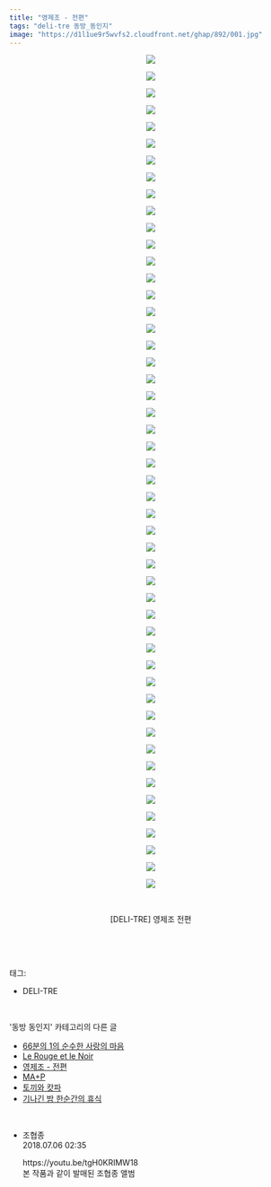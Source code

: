```yaml
---
title: "영제조 - 전편"
tags: "deli-tre 동방_동인지"
image: "https://d1l1ue9r5wvfs2.cloudfront.net/ghap/892/001.jpg"
---
```

<div class="article">
<p style="text-align: center; clear: none; float: none;"><img src="{{ site.imgserver9 }}/ghap/892/001.jpg"/></p>
<p style="text-align: center; clear: none; float: none;"><img src="{{ site.imgserver9 }}/ghap/892/002.jpg"/></p>
<p style="text-align: center; clear: none; float: none;"><img src="{{ site.imgserver9 }}/ghap/892/003.jpg"/></p>
<p style="text-align: center; clear: none; float: none;"><img src="{{ site.imgserver9 }}/ghap/892/004.jpg"/></p>
<p style="text-align: center; clear: none; float: none;"><img src="{{ site.imgserver9 }}/ghap/892/005.jpg"/></p>
<p style="text-align: center; clear: none; float: none;"><img src="{{ site.imgserver9 }}/ghap/892/006.jpg"/></p>
<p style="text-align: center; clear: none; float: none;"><img src="{{ site.imgserver9 }}/ghap/892/007.jpg"/></p>
<p style="text-align: center; clear: none; float: none;"><img src="{{ site.imgserver9 }}/ghap/892/008.jpg"/></p>
<p style="text-align: center; clear: none; float: none;"><img src="{{ site.imgserver9 }}/ghap/892/009.jpg"/></p>
<p style="text-align: center; clear: none; float: none;"><img src="{{ site.imgserver9 }}/ghap/892/010.jpg"/></p>
<p style="text-align: center; clear: none; float: none;"><img src="{{ site.imgserver9 }}/ghap/892/011.jpg"/></p>
<p style="text-align: center; clear: none; float: none;"><img src="{{ site.imgserver9 }}/ghap/892/012.jpg"/></p>
<p style="text-align: center; clear: none; float: none;"><img src="{{ site.imgserver9 }}/ghap/892/013.jpg"/></p>
<p style="text-align: center; clear: none; float: none;"><img src="{{ site.imgserver9 }}/ghap/892/014.jpg"/></p>
<p style="text-align: center; clear: none; float: none;"><img src="{{ site.imgserver9 }}/ghap/892/015.jpg"/></p>
<p style="text-align: center; clear: none; float: none;"><img src="{{ site.imgserver9 }}/ghap/892/016.jpg"/></p>
<p style="text-align: center; clear: none; float: none;"><img src="{{ site.imgserver9 }}/ghap/892/017.jpg"/></p>
<p style="text-align: center; clear: none; float: none;"><img src="{{ site.imgserver9 }}/ghap/892/018.jpg"/></p>
<p style="text-align: center; clear: none; float: none;"><img src="{{ site.imgserver9 }}/ghap/892/019.jpg"/></p>
<p style="text-align: center; clear: none; float: none;"><img src="{{ site.imgserver9 }}/ghap/892/020.jpg"/></p>
<p style="text-align: center; clear: none; float: none;"><img src="{{ site.imgserver9 }}/ghap/892/021.jpg"/></p>
<p style="text-align: center; clear: none; float: none;"><img src="{{ site.imgserver9 }}/ghap/892/022.jpg"/></p>
<p style="text-align: center; clear: none; float: none;"><img src="{{ site.imgserver9 }}/ghap/892/023.jpg"/></p>
<p style="text-align: center; clear: none; float: none;"><img src="{{ site.imgserver9 }}/ghap/892/024.jpg"/></p>
<p style="text-align: center; clear: none; float: none;"><img src="{{ site.imgserver9 }}/ghap/892/025.jpg"/></p>
<p style="text-align: center; clear: none; float: none;"><img src="{{ site.imgserver9 }}/ghap/892/026.jpg"/></p>
<p style="text-align: center; clear: none; float: none;"><img src="{{ site.imgserver9 }}/ghap/892/027.jpg"/></p>
<p style="text-align: center; clear: none; float: none;"><img src="{{ site.imgserver9 }}/ghap/892/028.jpg"/></p>
<p style="text-align: center; clear: none; float: none;"><img src="{{ site.imgserver9 }}/ghap/892/029.jpg"/></p>
<p style="text-align: center; clear: none; float: none;"><img src="{{ site.imgserver9 }}/ghap/892/030.jpg"/></p>
<p style="text-align: center; clear: none; float: none;"><img src="{{ site.imgserver9 }}/ghap/892/031.jpg"/></p>
<p style="text-align: center; clear: none; float: none;"><img src="{{ site.imgserver9 }}/ghap/892/032.jpg"/></p>
<p style="text-align: center; clear: none; float: none;"><img src="{{ site.imgserver9 }}/ghap/892/033.jpg"/></p>
<p style="text-align: center; clear: none; float: none;"><img src="{{ site.imgserver9 }}/ghap/892/034.jpg"/></p>
<p style="text-align: center; clear: none; float: none;"><img src="{{ site.imgserver9 }}/ghap/892/035.jpg"/></p>
<p style="text-align: center; clear: none; float: none;"><img src="{{ site.imgserver9 }}/ghap/892/036.jpg"/></p>
<p style="text-align: center; clear: none; float: none;"><img src="{{ site.imgserver9 }}/ghap/892/037.jpg"/></p>
<p style="text-align: center; clear: none; float: none;"><img src="{{ site.imgserver9 }}/ghap/892/038.jpg"/></p>
<p style="text-align: center; clear: none; float: none;"><img src="{{ site.imgserver9 }}/ghap/892/039.jpg"/></p>
<p style="text-align: center; clear: none; float: none;"><img src="{{ site.imgserver9 }}/ghap/892/040.jpg"/></p>
<p style="text-align: center; clear: none; float: none;"><img src="{{ site.imgserver9 }}/ghap/892/041.jpg"/></p>
<p style="text-align: center; clear: none; float: none;"><img src="{{ site.imgserver9 }}/ghap/892/042.jpg"/></p>
<p style="text-align: center; clear: none; float: none;"><img src="{{ site.imgserver9 }}/ghap/892/043.jpg"/></p>
<p style="text-align: center; clear: none; float: none;"><img src="{{ site.imgserver9 }}/ghap/892/044.jpg"/></p>
<p style="text-align: center; clear: none; float: none;"><img src="{{ site.imgserver9 }}/ghap/892/045.jpg"/></p>
<p style="text-align: center; clear: none; float: none;"><img src="{{ site.imgserver9 }}/ghap/892/046.jpg"/></p>
<p style="text-align: center; clear: none; float: none;"><img src="{{ site.imgserver9 }}/ghap/892/047.jpg"/></p>
<p style="text-align: center; clear: none; float: none;"><img src="{{ site.imgserver9 }}/ghap/892/048.jpg"/></p>
<p style="text-align: center; clear: none; float: none;"><img src="{{ site.imgserver9 }}/ghap/892/049.jpg"/></p>
<p style="text-align: center; clear: none; float: none;"><img src="{{ site.imgserver9 }}/ghap/892/050.jpg"/></p>
<p style="text-align: center; clear: none; float: none;"><br/></p>
<p style="text-align: center; clear: none; float: none;">[DELI-TRE] 영제조 전편</p>
<p><br/></p>
</div><br/>
<div class="tagTrail">
<p>태그: </p>
<ul>
<li>DELI-TRE</li>
</ul>
</div><br/>
<div class="another">
<p>'동방 동인지' 카테고리의 다른 글</p>
<ul>
<li><a href="/ghap_894">66분의 1의 순수한 사랑의 마음</a></li>
<li><a href="/ghap_893">Le Rouge et le Noir</a></li>
<li><a href="/ghap_892">영제조 - 전편</a></li>
<li><a href="/ghap_891">MA+P</a></li>
<li><a href="/ghap_890">토끼와 캇파</a></li>
<li><a href="/ghap_889">기나긴 밤 한순간의 휴식</a></li>
</ul>
</div><br/>
<div class="cb_module cb_fluid">
<div class="cb_wrt cb_profile">
<div class="comment">
<ul>
<li class="cb_thumb_off" id="comment15281223">
<div class="cb_comment_area">
<div class="cb_info_area">
<div class="cb_section">
<span class="cb_nick_name">조협종</span>
</div>
<div class="cb_section">
<span class="cb_date">2018.07.06 02:35 </span>
</div>
</div>
<div class="cb_dsc_comment">
<p class="cb_dsc">
											https://youtu.be/tgH0KRIMW18<br/>
본 작품과 같이 발매된 조협종 앨범
										</p>
</div>
</div></li>
</ul>
</div>
</div><!-- commentList close -->
</div><br/>
